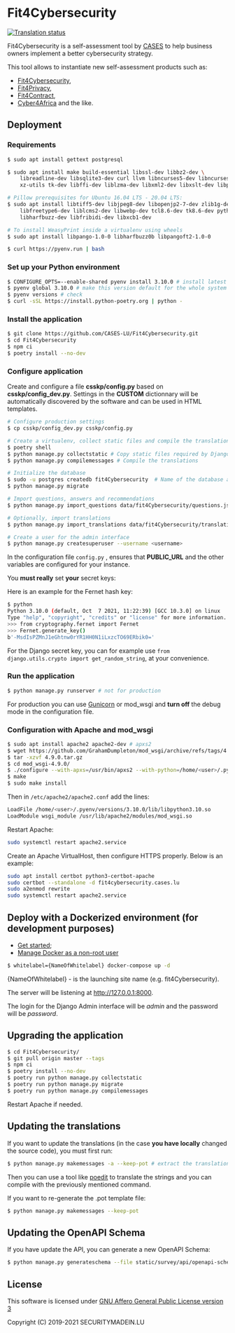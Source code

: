 # Fit4Cybersecurity

[![Translation status](https://translate.monarc.lu/widgets/Fit4Cybersecurity/-/svg-badge.svg)](https://translate.monarc.lu/engage/Fit4Cybersecurity/)


Fit4Cybersecurity is a self-assessment tool by [CASES](https://www.cases.lu)
to help business owners implement a better cybersecurity strategy.

This tool allows to instantiate new self-assessment products such as:

- [Fit4Cybersecurity](https://fit4cybersecurity.cases.lu),
- [Fit4Privacy](https://fit4privacy.cases.lu),
- [Fit4Contract](https://contract.cases.lu),
- [Cyber4Africa](https://start.cyber4africa.org) and the like.


## Deployment

### Requirements

```bash
$ sudo apt install gettext postgresql

$ sudo apt install make build-essential libssl-dev libbz2-dev \
    libreadline-dev libsqlite3-dev curl llvm libncurses5-dev libncursesw5-dev \
    xz-utils tk-dev libffi-dev liblzma-dev libxml2-dev libxslt-dev libpq-dev python3-openssl

# Pillow prerequisites for Ubuntu 16.04 LTS - 20.04 LTS:
$ sudo apt install libtiff5-dev libjpeg8-dev libopenjp2-7-dev zlib1g-dev \
    libfreetype6-dev liblcms2-dev libwebp-dev tcl8.6-dev tk8.6-dev python3-tk \
    libharfbuzz-dev libfribidi-dev libxcb1-dev

# To install WeasyPrint inside a virtualenv using wheels
$ sudo apt install libpango-1.0-0 libharfbuzz0b libpangoft2-1.0-0

$ curl https://pyenv.run | bash
```


### Set up your Python environment

```bash
$ CONFIGURE_OPTS=--enable-shared pyenv install 3.10.0 # install latest stable Python with shared libraries support, only if you want to use mod_wsgi later.
$ pyenv global 3.10.0 # make this version default for the whole system
$ pyenv versions # check
$ curl -sSL https://install.python-poetry.org | python -
```

### Install the application


```bash
$ git clone https://github.com/CASES-LU/Fit4Cybersecurity.git
$ cd Fit4Cybersecurity
$ npm ci
$ poetry install --no-dev
```


### Configure application

Create and configure a file **csskp/config.py** based on **csskp/config_dev.py**.
Settings in the __CUSTOM__ dictionnary will be automatically discovered by the software
and can be used in HTML templates.


```bash
# Configure production settings
$ cp csskp/config_dev.py csskp/config.py

# Create a virtualenv, collect static files and compile the translations
$ poetry shell
$ python manage.py collectstatic # Copy static files required by Django Admin
$ python manage.py compilemessages # Compile the translations

# Initialize the database
$ sudo -u postgres createdb fit4Cybersecurity  # Name of the database as in config.py
$ python manage.py migrate

# Import questions, answers and recommendations
$ python manage.py import_questions data/fit4Cybersecurity/questions.json

# Optionally, import translations
$ python manage.py import_translations data/fit4Cybersecurity/translations.json

# Create a user for the admin interface
$ python manage.py createsuperuser --username <username>
```

In the configuration file ```config.py``` , ensures that __PUBLIC_URL__ and the other
variables are configured for your instance.

You **must really** set **your** secret keys:

Here is an example for the Fernet hash key:

```bash
$ python
Python 3.10.0 (default, Oct  7 2021, 11:22:39) [GCC 10.3.0] on linux
Type "help", "copyright", "credits" or "license" for more information.
>>> from cryptography.fernet import Fernet
>>> Fernet.generate_key()
b'-MsdIsPZMnJ1eGhtnw0rYR1HH0N1iLxzcTO69ERbik0='
```

For the Django secret key, you can for example use ```from django.utils.crypto import get_random_string```,
at your convenience.


### Run the application

```bash
$ python manage.py runserver # not for production
```

For production you can use [Gunicorn](https://gunicorn.org) or mod_wsgi and
**turn off** the debug mode in the configuration file.


### Configuration with Apache and mod_wsgi

```bash
$ sudo apt install apache2 apache2-dev # apxs2
$ wget https://github.com/GrahamDumpleton/mod_wsgi/archive/refs/tags/4.9.0.tar.gz
$ tar -xzvf 4.9.0.tar.gz
$ cd mod_wsgi-4.9.0/
$ ./configure --with-apxs=/usr/bin/apxs2 --with-python=/home/<user>/.pyenv/shims/python
$ make
$ sudo make install
```

Then in ```/etc/apache2/apache2.conf``` add the lines:

```bash
LoadFile /home/<user>/.pyenv/versions/3.10.0/lib/libpython3.10.so
LoadModule wsgi_module /usr/lib/apache2/modules/mod_wsgi.so
```

Restart Apache:

```bash
sudo systemctl restart apache2.service
```

Create an Apache VirtualHost, then configure HTTPS properly. Below is an
example:

```bash
sudo apt install certbot python3-certbot-apache
sudo certbot --standalone -d fit4cybersecurity.cases.lu
sudo a2enmod rewrite
sudo systemctl restart apache2.service
```


## Deploy with a Dockerized environment (for development purposes)


- [Get started](https://docs.docker.com/get-started/);
- [Manage Docker as a non-root user](https://docs.docker.com/install/linux/linux-postinstall/)


```bash
$ whitelabel={NameOfWhitelabel} docker-compose up -d
```
{NameOfWhitelabel} - is the launching site name (e.g. fit4Cybersecurity).

The server will be listening at http://127.0.0.1:8000.

The login for the Django Admin interface will be *admin* and the password will
be *password*.


## Upgrading the application

```bash
$ cd Fit4Cybersecurity/
$ git pull origin master --tags
$ npm ci
$ poetry install --no-dev
$ poetry run python manage.py collectstatic
$ poetry run python manage.py migrate
$ poetry run python manage.py compilemessages
```

Restart Apache if needed.


## Updating the translations

If you want to update the translations (in the case **you have locally**
changed the source code), you must first run:

```bash
$ python manage.py makemessages -a --keep-pot # extract the translations
```

Then you can use a tool like
[poedit](https://poedit.net) to translate the strings and you can compile with
the previously mentioned command.

If you want to re-generate the .pot template file:

```bash
$ python manage.py makemessages --keep-pot
```


## Updating the OpenAPI Schema

If you have update the API, you can generate a new OpenAPI Schema:

```bash
$ python manage.py generateschema --file static/survey/api/openapi-schema.yml
```


## License

This software is licensed under
[GNU Affero General Public License version 3](https://www.gnu.org/licenses/agpl-3.0.html)

Copyright (C) 2019-2021 SECURITYMADEIN.LU
